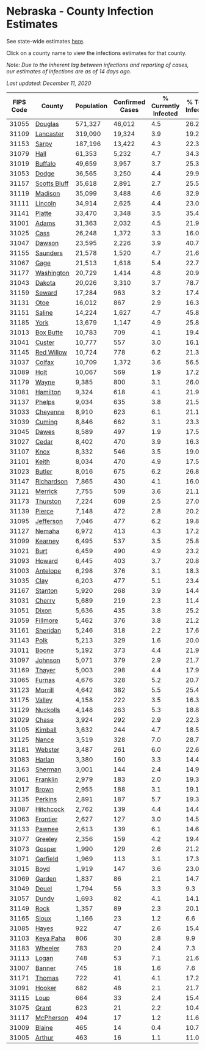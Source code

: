 # Nebraska - County Infection Estimates

See state-wide estimates [here](/infections/us-ne).

Click on a county name to view the infections estimates for that county.

*Note: Due to the inherent lag between infections and reporting of cases, our estimates of infections are as of 14 days ago.*

*Last updated: December 11, 2020*

|   FIPS Code |                       County |   Population |   Confirmed Cases |   % Currently Infected |   % Total Infected |
|-------------|------------------------------|--------------|-------------------|------------------------|--------------------|
|       31055 |           [Douglas](douglas) |      571,327 |            46,012 |                    4.5 |               26.2 |
|       31109 |       [Lancaster](lancaster) |      319,090 |            19,324 |                    3.9 |               19.2 |
|       31153 |               [Sarpy](sarpy) |      187,196 |            13,422 |                    4.3 |               22.3 |
|       31079 |                 [Hall](hall) |       61,353 |             5,232 |                    4.7 |               34.3 |
|       31019 |           [Buffalo](buffalo) |       49,659 |             3,957 |                    3.7 |               25.3 |
|       31053 |               [Dodge](dodge) |       36,565 |             3,250 |                    4.4 |               29.9 |
|       31157 | [Scotts Bluff](scotts-bluff) |       35,618 |             2,891 |                    2.7 |               25.5 |
|       31119 |           [Madison](madison) |       35,099 |             3,488 |                    4.6 |               32.9 |
|       31111 |           [Lincoln](lincoln) |       34,914 |             2,625 |                    4.4 |               23.0 |
|       31141 |             [Platte](platte) |       33,470 |             3,348 |                    3.5 |               35.4 |
|       31001 |               [Adams](adams) |       31,363 |             2,032 |                    4.5 |               21.9 |
|       31025 |                 [Cass](cass) |       26,248 |             1,372 |                    3.3 |               16.0 |
|       31047 |             [Dawson](dawson) |       23,595 |             2,226 |                    3.9 |               40.7 |
|       31155 |         [Saunders](saunders) |       21,578 |             1,520 |                    4.7 |               21.6 |
|       31067 |                 [Gage](gage) |       21,513 |             1,618 |                    5.4 |               22.7 |
|       31177 |     [Washington](washington) |       20,729 |             1,414 |                    4.8 |               20.9 |
|       31043 |             [Dakota](dakota) |       20,026 |             3,310 |                    3.7 |               78.7 |
|       31159 |             [Seward](seward) |       17,284 |               963 |                    3.2 |               17.4 |
|       31131 |                 [Otoe](otoe) |       16,012 |               867 |                    2.9 |               16.3 |
|       31151 |             [Saline](saline) |       14,224 |             1,627 |                    4.7 |               45.8 |
|       31185 |                 [York](york) |       13,679 |             1,147 |                    4.9 |               25.8 |
|       31013 |       [Box Butte](box-butte) |       10,783 |               709 |                    4.1 |               19.4 |
|       31041 |             [Custer](custer) |       10,777 |               557 |                    3.0 |               16.1 |
|       31145 |     [Red Willow](red-willow) |       10,724 |               778 |                    6.2 |               21.3 |
|       31037 |             [Colfax](colfax) |       10,709 |             1,372 |                    3.6 |               56.5 |
|       31089 |                 [Holt](holt) |       10,067 |               569 |                    1.9 |               17.2 |
|       31179 |               [Wayne](wayne) |        9,385 |               800 |                    3.1 |               26.0 |
|       31081 |         [Hamilton](hamilton) |        9,324 |               618 |                    4.1 |               21.9 |
|       31137 |             [Phelps](phelps) |        9,034 |               635 |                    3.8 |               21.5 |
|       31033 |         [Cheyenne](cheyenne) |        8,910 |               623 |                    6.1 |               21.1 |
|       31039 |             [Cuming](cuming) |        8,846 |               662 |                    3.1 |               23.3 |
|       31045 |               [Dawes](dawes) |        8,589 |               497 |                    1.9 |               17.5 |
|       31027 |               [Cedar](cedar) |        8,402 |               470 |                    3.9 |               16.3 |
|       31107 |                 [Knox](knox) |        8,332 |               546 |                    3.5 |               19.0 |
|       31101 |               [Keith](keith) |        8,034 |               470 |                    4.9 |               17.5 |
|       31023 |             [Butler](butler) |        8,016 |               675 |                    6.2 |               26.8 |
|       31147 |     [Richardson](richardson) |        7,865 |               430 |                    4.1 |               16.0 |
|       31121 |           [Merrick](merrick) |        7,755 |               509 |                    3.6 |               21.1 |
|       31173 |         [Thurston](thurston) |        7,224 |               609 |                    2.5 |               27.0 |
|       31139 |             [Pierce](pierce) |        7,148 |               472 |                    2.8 |               20.2 |
|       31095 |       [Jefferson](jefferson) |        7,046 |               477 |                    6.2 |               19.8 |
|       31127 |             [Nemaha](nemaha) |        6,972 |               413 |                    4.3 |               17.2 |
|       31099 |           [Kearney](kearney) |        6,495 |               537 |                    3.5 |               25.8 |
|       31021 |                 [Burt](burt) |        6,459 |               490 |                    4.9 |               23.2 |
|       31093 |             [Howard](howard) |        6,445 |               403 |                    3.7 |               20.8 |
|       31003 |         [Antelope](antelope) |        6,298 |               376 |                    3.1 |               18.3 |
|       31035 |                 [Clay](clay) |        6,203 |               477 |                    5.1 |               23.4 |
|       31167 |           [Stanton](stanton) |        5,920 |               268 |                    3.9 |               14.4 |
|       31031 |             [Cherry](cherry) |        5,689 |               219 |                    2.3 |               11.4 |
|       31051 |               [Dixon](dixon) |        5,636 |               435 |                    3.8 |               25.2 |
|       31059 |         [Fillmore](fillmore) |        5,462 |               376 |                    3.8 |               21.2 |
|       31161 |         [Sheridan](sheridan) |        5,246 |               318 |                    2.2 |               17.6 |
|       31143 |                 [Polk](polk) |        5,213 |               329 |                    1.6 |               20.0 |
|       31011 |               [Boone](boone) |        5,192 |               373 |                    4.4 |               21.9 |
|       31097 |           [Johnson](johnson) |        5,071 |               379 |                    2.9 |               21.7 |
|       31169 |             [Thayer](thayer) |        5,003 |               298 |                    4.4 |               17.9 |
|       31065 |             [Furnas](furnas) |        4,676 |               328 |                    5.2 |               20.7 |
|       31123 |           [Morrill](morrill) |        4,642 |               382 |                    5.5 |               25.4 |
|       31175 |             [Valley](valley) |        4,158 |               222 |                    3.5 |               16.3 |
|       31129 |         [Nuckolls](nuckolls) |        4,148 |               263 |                    5.3 |               18.8 |
|       31029 |               [Chase](chase) |        3,924 |               292 |                    2.9 |               22.3 |
|       31105 |           [Kimball](kimball) |        3,632 |               244 |                    4.7 |               18.5 |
|       31125 |               [Nance](nance) |        3,519 |               328 |                    7.0 |               28.7 |
|       31181 |           [Webster](webster) |        3,487 |               261 |                    6.0 |               22.6 |
|       31083 |             [Harlan](harlan) |        3,380 |               160 |                    3.3 |               14.4 |
|       31163 |           [Sherman](sherman) |        3,001 |               144 |                    2.4 |               14.9 |
|       31061 |         [Franklin](franklin) |        2,979 |               183 |                    2.0 |               19.3 |
|       31017 |               [Brown](brown) |        2,955 |               188 |                    3.1 |               19.1 |
|       31135 |           [Perkins](perkins) |        2,891 |               187 |                    5.7 |               19.3 |
|       31087 |       [Hitchcock](hitchcock) |        2,762 |               139 |                    4.4 |               14.4 |
|       31063 |         [Frontier](frontier) |        2,627 |               127 |                    3.0 |               14.5 |
|       31133 |             [Pawnee](pawnee) |        2,613 |               139 |                    6.1 |               14.6 |
|       31077 |           [Greeley](greeley) |        2,356 |               159 |                    4.2 |               19.4 |
|       31073 |             [Gosper](gosper) |        1,990 |               129 |                    2.6 |               21.2 |
|       31071 |         [Garfield](garfield) |        1,969 |               113 |                    3.1 |               17.3 |
|       31015 |                 [Boyd](boyd) |        1,919 |               147 |                    3.6 |               23.0 |
|       31069 |             [Garden](garden) |        1,837 |                86 |                    2.1 |               14.7 |
|       31049 |               [Deuel](deuel) |        1,794 |                56 |                    3.3 |                9.3 |
|       31057 |               [Dundy](dundy) |        1,693 |                82 |                    4.1 |               14.1 |
|       31149 |                 [Rock](rock) |        1,357 |                89 |                    2.3 |               20.1 |
|       31165 |               [Sioux](sioux) |        1,166 |                23 |                    1.2 |                6.6 |
|       31085 |               [Hayes](hayes) |          922 |                47 |                    2.6 |               15.4 |
|       31103 |       [Keya Paha](keya-paha) |          806 |                30 |                    2.8 |                9.9 |
|       31183 |           [Wheeler](wheeler) |          783 |                20 |                    2.4 |                7.3 |
|       31113 |               [Logan](logan) |          748 |                53 |                    7.1 |               21.6 |
|       31007 |             [Banner](banner) |          745 |                18 |                    1.6 |                7.6 |
|       31171 |             [Thomas](thomas) |          722 |                41 |                    4.1 |               17.2 |
|       31091 |             [Hooker](hooker) |          682 |                48 |                    2.1 |               21.7 |
|       31115 |                 [Loup](loup) |          664 |                33 |                    2.4 |               15.4 |
|       31075 |               [Grant](grant) |          623 |                21 |                    2.2 |               10.4 |
|       31117 |       [McPherson](mcpherson) |          494 |                17 |                    1.2 |               11.6 |
|       31009 |             [Blaine](blaine) |          465 |                14 |                    0.4 |               10.7 |
|       31005 |             [Arthur](arthur) |          463 |                16 |                    1.1 |               11.0 |